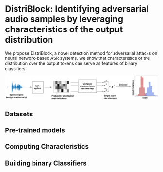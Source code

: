 # DistriBlock: Identifying adversarial audio samples by leveraging characteristics of the output distribution

We propose DistriBlock, a novel detection method for adversarial attacks on neural network-based ASR systems. We show that characteristics of the distribution over the output tokens can serve as features of binary classifiers.

![logo](resources/Detector_diagram_3.png)


## Datasets

## Pre-trained models

## Computing Characteristics

## Building binary Classifiers
